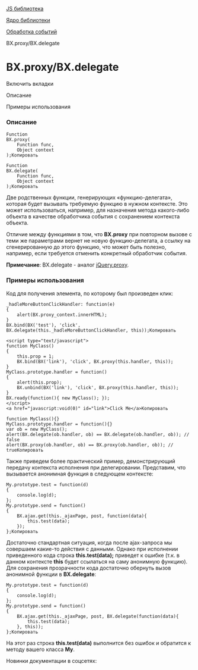 [JS библиотека](/api_help/js_lib/index.php)

[Ядро библиотеки](/api_help/js_lib/kernel/index.php)

[Обработка событий](/api_help/js_lib/kernel/events/index.php)

BX.proxy/BX.delegate

BX.proxy/BX.delegate
====================

Включить вкладки

Описание

Примеры использования

### Описание

```
Function 
BX.proxy(
	Function func,
	Object context
);Копировать
```

```
Function 
BX.delegate(
	Function func,
	Object context
);Копировать
```

Две родственных функции, генерирующих «функцию-делегата», которая будет вызывать требуемую функцию в нужном контексте. Это может использоваться, например, для назначения метода какого-либо объекта в качестве обработчика события с сохранением контекста объекта.

Отличие между функциями в том, что **BX.proxy** при повторном вызове с теми же параметрами вернет не новую функцию-делегата, а ссылку на сгенерированную до этого функцию, что может быть полезно, например, если требуется отменить конкретный обработчик события.

**Примечание**: BX.delegate - аналог [jQuery.proxy](http://api.jquery.com/jQuery.proxy/).

### Примеры использования

Код для получения элемента, по которому был произведен клик:

```
_hadleMoreButtonClickHandler: function(e)
{
	alert(BX.proxy_context.innerHTML);
}
BX.bind(BX('test'), 'click', BX.delegate(this._hadleMoreButtonClickHandler, this));Копировать
```

```
<script type="text/javascript">
function MyClass()
{
	this.prop = 1;
	BX.bind(BX('link'), 'click', BX.proxy(this.handler, this));
}
MyClass.prototype.handler = function()
{
	alert(this.prop);
	BX.unbind(BX('link'), 'click', BX.proxy(this.handler, this));
}
BX.ready(function(){ new MyClass(); });
</script>
<a href="javascript:void(0)" id="link">Click Me</a>Копировать
```

```
function MyClass(){}
MyClass.prototype.handler = function(){}
var ob = new MyClass();
alert(BX.delegate(ob.handler, ob) == BX.delegate(ob.handler, ob)); // false
alert(BX.proxy(ob.handler, ob) == BX.proxy(ob.handler, ob)); // trueКопировать
```

Также приведем более практический пример, демонстрирующий передачу контекста исполнения при делегировании. Представим, что вызывается анонимная функция в следующем контексте:

```
My.prototype.test = function(d)
{
	console.log(d);
};
My.prototype.send = function()
{
	BX.ajax.get(this._ajaxPage, post, function(data){
		this.test(data);
	});
};Копировать
```

Достаточно стандартная ситуация, когда после ajax-запроса мы совершаем какие-то действия с данными. Однако при исполнении приведенного кода строка **this.test(data);** приведет к ошибке (т.к. в данном контексте **this** будет ссылаться на саму анонимную функцию). Для сохранения прозрачности кода достаточно обернуть вызов анонимной функции в **BX.delegate**:

```
My.prototype.test = function(d)
{
	console.log(d);
};
My.prototype.send = function()
{
	BX.ajax.get(this._ajaxPage, post, BX.delegate(function(data){
		this.test(data);
	}, this));
};Копировать
```

На этот раз строка **this.test(data)** выполнится без ошибок и обратится к методу вашего класса **My**.

Новинки документации в соцсетях: